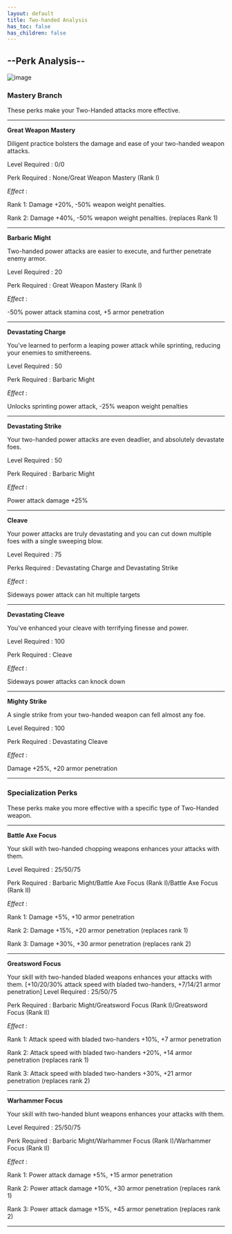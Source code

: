 ```yaml
---
layout: default
title: Two-handed Analysis
has_toc: false
has_children: false
---
```


## --Perk Analysis--
![image](https://user-images.githubusercontent.com/26418143/157991809-b89bf86c-9ff8-47a0-b3ba-b266fb9570e2.png)

### Mastery Branch

These perks make your Two-Handed attacks more effective.

---

**Great Weapon Mastery**

Diligent practice bolsters the damage and ease of your two-handed weapon attacks.

Level Required : 0/0

Perk Required : None/Great Weapon Mastery (Rank I)

_Effect_ :

Rank 1: Damage +20%, -50% weapon weight penalties.

Rank 2: Damage +40%, -50% weapon weight penalties. (replaces Rank 1)

---

**Barbaric Might**

Two-handed power attacks are easier to execute, and further penetrate enemy armor.

Level Required : 20

Perk Required : Great Weapon Mastery (Rank I)

_Effect_ :

-50% power attack stamina cost, +5 armor penetration

---

**Devastating Charge**

You've learned to perform a leaping power attack while sprinting, reducing your enemies to smithereens.

Level Required : 50

Perk Required : Barbaric Might

_Effect_ :

Unlocks sprinting power attack, -25% weapon weight penalties

---

**Devastating Strike**

Your two-handed power attacks are even deadlier, and absolutely devastate foes.

Level Required : 50

Perk Required : Barbaric Might

_Effect_ :

Power attack damage +25%

---

**Cleave**

Your power attacks are truly devastating and you can cut down multiple foes with a single sweeping blow. 

Level Required : 75

Perks Required : Devastating Charge and Devastating Strike

_Effect_ :

Sideways power attack can hit multiple targets

---

**Devastating Cleave**

You've enhanced your cleave with terrifying finesse and power. 

Level Required : 100

Perk Required : Cleave

_Effect_ :

Sideways power attacks can knock down

---

**Mighty Strike**

A single strike from your two-handed weapon can fell almost any foe.

Level Required : 100

Perk Required : Devastating Cleave

_Effect_ :

Damage +25%, +20 armor penetration

---

### Specialization Perks

These perks make you more effective with a specific type of Two-Handed weapon.

---

**Battle Axe Focus**

Your skill with two-handed chopping weapons enhances your attacks with them. 

Level Required : 25/50/75

Perk Required : Barbaric Might/Battle Axe Focus (Rank I)/Battle Axe Focus (Rank II)

_Effect_ :

Rank 1: Damage +5%, +10 armor penetration

Rank 2: Damage +15%, +20 armor penetration (replaces rank 1)

Rank 3: Damage +30%, +30 armor penetration  (replaces rank 2)

---

**Greatsword Focus**

Your skill with two-handed bladed weapons enhances your attacks with them. [+10/20/30% attack speed with bladed two-handers, +7/14/21 armor penetration]
Level Required : 25/50/75

Perk Required : Barbaric Might/Greatsword Focus (Rank I)/Greatsword Focus (Rank II)

_Effect_ :

Rank 1: Attack speed with bladed two-handers +10%, +7 armor penetration

Rank 2: Attack speed with bladed two-handers +20%, +14 armor penetration  (replaces rank 1)

Rank 3: Attack speed with bladed two-handers +30%, +21 armor penetration  (replaces rank 2)

---

**Warhammer Focus**

Your skill with two-handed blunt weapons enhances your attacks with them. 

Level Required : 25/50/75

Perk Required : Barbaric Might/Warhammer Focus (Rank I)/Warhammer Focus (Rank II)

_Effect_ :

Rank 1: Power attack damage +5%, +15 armor penetration

Rank 2: Power attack damage +10%, +30 armor penetration  (replaces rank 1)

Rank 3: Power attack damage +15%, +45 armor penetration  (replaces rank 2)

---